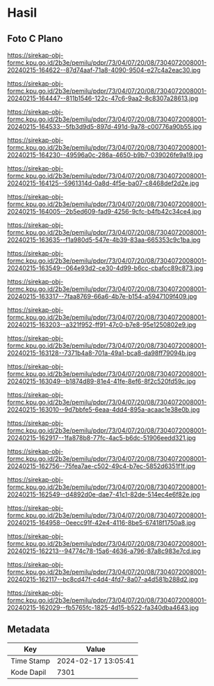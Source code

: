 # Hasil

## Foto C Plano

https://sirekap-obj-formc.kpu.go.id/2b3e/pemilu/pdpr/73/04/07/20/08/7304072008001-20240215-164622--87d74aaf-71a8-4090-9504-e27c4a2eac30.jpg

https://sirekap-obj-formc.kpu.go.id/2b3e/pemilu/pdpr/73/04/07/20/08/7304072008001-20240215-164447--811b1546-122c-47c6-9aa2-8c8307a28613.jpg

https://sirekap-obj-formc.kpu.go.id/2b3e/pemilu/pdpr/73/04/07/20/08/7304072008001-20240215-164533--5fb3d9d5-897d-491d-9a78-c00776a90b55.jpg

https://sirekap-obj-formc.kpu.go.id/2b3e/pemilu/pdpr/73/04/07/20/08/7304072008001-20240215-164230--49596a0c-286a-4650-b9b7-039026fe9a19.jpg

https://sirekap-obj-formc.kpu.go.id/2b3e/pemilu/pdpr/73/04/07/20/08/7304072008001-20240215-164125--5961314d-0a8d-4f5e-ba07-c8468def2d2e.jpg

https://sirekap-obj-formc.kpu.go.id/2b3e/pemilu/pdpr/73/04/07/20/08/7304072008001-20240215-164005--2b5ed609-fad9-4256-9cfc-b4fb42c34ce4.jpg

https://sirekap-obj-formc.kpu.go.id/2b3e/pemilu/pdpr/73/04/07/20/08/7304072008001-20240215-163635--f1a980d5-547e-4b39-83aa-665353c9c1ba.jpg

https://sirekap-obj-formc.kpu.go.id/2b3e/pemilu/pdpr/73/04/07/20/08/7304072008001-20240215-163549--064e93d2-ce30-4d99-b6cc-cbafcc89c873.jpg

https://sirekap-obj-formc.kpu.go.id/2b3e/pemilu/pdpr/73/04/07/20/08/7304072008001-20240215-163317--7faa8769-66a6-4b7e-b154-a5947109f409.jpg

https://sirekap-obj-formc.kpu.go.id/2b3e/pemilu/pdpr/73/04/07/20/08/7304072008001-20240215-163203--a321f952-ff91-47c0-b7e8-95e1250802e9.jpg

https://sirekap-obj-formc.kpu.go.id/2b3e/pemilu/pdpr/73/04/07/20/08/7304072008001-20240215-163128--7371b4a8-701a-49a1-bca8-da98ff79094b.jpg

https://sirekap-obj-formc.kpu.go.id/2b3e/pemilu/pdpr/73/04/07/20/08/7304072008001-20240215-163049--b1874d89-81e4-41fe-8ef6-8f2c520fd59c.jpg

https://sirekap-obj-formc.kpu.go.id/2b3e/pemilu/pdpr/73/04/07/20/08/7304072008001-20240215-163010--9d7bbfe5-6eaa-4dd4-895a-acaac1e38e0b.jpg

https://sirekap-obj-formc.kpu.go.id/2b3e/pemilu/pdpr/73/04/07/20/08/7304072008001-20240215-162917--1fa878b8-77fc-4ac5-b6dc-51906eedd321.jpg

https://sirekap-obj-formc.kpu.go.id/2b3e/pemilu/pdpr/73/04/07/20/08/7304072008001-20240215-162756--75fea7ae-c502-49c4-b7ec-5852d6351f1f.jpg

https://sirekap-obj-formc.kpu.go.id/2b3e/pemilu/pdpr/73/04/07/20/08/7304072008001-20240215-162549--d4892d0e-dae7-41c1-82de-514ec4e6f82e.jpg

https://sirekap-obj-formc.kpu.go.id/2b3e/pemilu/pdpr/73/04/07/20/08/7304072008001-20240215-164958--0eecc91f-42e4-4116-8be5-67418f1750a8.jpg

https://sirekap-obj-formc.kpu.go.id/2b3e/pemilu/pdpr/73/04/07/20/08/7304072008001-20240215-162213--94774c78-15a6-4636-a796-87a8c983e7cd.jpg

https://sirekap-obj-formc.kpu.go.id/2b3e/pemilu/pdpr/73/04/07/20/08/7304072008001-20240215-162117--bc8cd47f-c4d4-4fd7-8a07-a4d581b288d2.jpg

https://sirekap-obj-formc.kpu.go.id/2b3e/pemilu/pdpr/73/04/07/20/08/7304072008001-20240215-162029--fb5765fc-1825-4d15-b522-fa340dba4643.jpg


## Metadata

| Key        | Value               |
| ---------- | ------------------- |
| Time Stamp | 2024-02-17 13:05:41 |
| Kode Dapil | 7301                |



